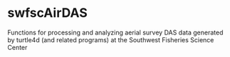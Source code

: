 # swfscAirDAS
Functions for processing and analyzing aerial survey DAS data generated by turtle4d (and related programs) at the Southwest Fisheries Science Center
